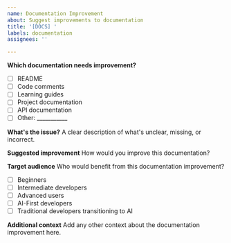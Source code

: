 ```yaml
---
name: Documentation Improvement
about: Suggest improvements to documentation
title: '[DOCS] '
labels: documentation
assignees: ''

---
```


**Which documentation needs improvement?**
- [ ] README
- [ ] Code comments
- [ ] Learning guides
- [ ] Project documentation
- [ ] API documentation
- [ ] Other: ___________

**What's the issue?**
A clear description of what's unclear, missing, or incorrect.

**Suggested improvement**
How would you improve this documentation?

**Target audience**
Who would benefit from this documentation improvement?
- [ ] Beginners
- [ ] Intermediate developers
- [ ] Advanced users
- [ ] AI-First developers
- [ ] Traditional developers transitioning to AI

**Additional context**
Add any other context about the documentation improvement here.

